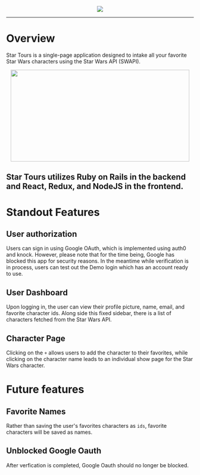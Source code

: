 
<p align="center"> 
  <img src="https://i.ibb.co/T0Gw27V/coollogo-com-7539143.png">
</p>

-------------
# Overview

Star Tours is a single-page application designed to intake all your favorite Star Wars characters using the Star Wars API (SWAPI). 

<p align="center"> 
  <img src="https://media.giphy.com/media/phMHahfz4jrgYvKqRO/giphy.gif" width="480" height="246" frameBorder="0" allowFullScreen>
</p>

 Star Tours utilizes Ruby on Rails in the backend and React, Redux, and NodeJS in the frontend. 
-------------

# Standout Features

## User authorization 

Users can sign in using Google OAuth, which is implemented using auth0 and knock. However, please note that for the time being, Google has blocked this app for security reasons.
In the meantime while verification is in process, users can test out the Demo login which has an account ready to use. 

## User Dashboard

Upon logging in, the user can view their profile picture, name, email, and favorite character ids. Along side this fixed sidebar, there is a list of characters fetched from the Star Wars API.


## Character Page

Clicking on the `+` allows users to add the character to their favorites, while clicking on the character name leads to an individual show page for the Star Wars character.

# Future features

## Favorite Names

Rather than saving the user's favorites characters as `ids`, favorite characters will be saved as names.

## Unblocked Google Oauth
After verfication is completed, Google Oauth should no longer be blocked.
